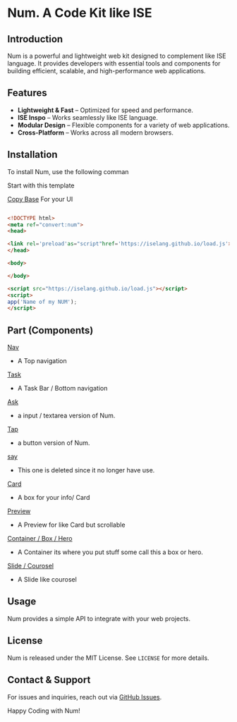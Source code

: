 # Num. A Code Kit like ISE

## Introduction
Num is a powerful and lightweight web kit designed to complement like ISE language. 
It provides developers with essential tools and components for building efficient, scalable, and high-performance web applications.

## Features
- **Lightweight & Fast** – Optimized for speed and performance.
- **ISE Inspo** – Works seamlessly like ISE language.
- **Modular Design** – Flexible components for a variety of web applications.
- **Cross-Platform** – Works across all modern browsers.

## Installation
To install Num, use the following comman

Start with this template

[Copy Base](part/base.md) For your UI

```html

<!DOCTYPE html>
<meta ref="convert:num">
<head>

<link rel='preload'as="script"href='https://iselang.github.io/load.js'>
</head>

<body>

</body>

<script src="https://iselang.github.io/load.js"></script>
<script>
app('Name of my NUM');
</script>
```

## Part (Components)

[Nav](part/nav.md)
- A Top navigation

[Task](part/task.md)
- A Task Bar / Bottom navigation

[Ask](part/ask.md)
- a input / textarea version of Num.

[Tap](part/ask.md)
- a button version of Num.

[say]() 
- This one is deleted since it no longer have use.

[Card](part/card.md)
- A box for your info/ Card

[Preview](part/preview.md)
- A Preview for like Card but scrollable

[Container / Box / Hero](part/cont.md)
- A Container its where you put stuff some call this a box or hero.

[Slide / Courosel](part/slide.md)
- A Slide like courosel 


## Usage
Num provides a simple API to integrate with your web projects. 

## License
Num is released under the MIT License. See `LICENSE` for more details.

## Contact & Support
For issues and inquiries, reach out via [GitHub Issues](https://github.com/iselang/num/).

Happy Coding with Num!

